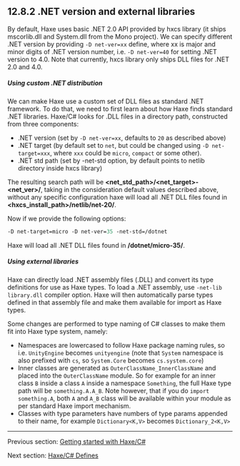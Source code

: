 ## 12.8.2 .NET version and external libraries

By default, Haxe uses basic .NET 2.0 API provided by hxcs library (it ships mscorlib.dll and System.dll from the Mono project). We can specify different .NET version by providing `-D net-ver=xx` define, where xx is major and minor digits of .NET version number, i.e. `-D net-ver=40` for setting .NET version to 4.0. Note that currently, hxcs library only ships DLL files for .NET 2.0 and 4.0.

##### Using custom .NET distribution

We can make Haxe use a custom set of DLL files as standard .NET framework. To do that, we need to first learn about how Haxe finds standard .NET libraries. Haxe/C# looks for .DLL files in a directory path, constructed from three components:

* .NET version (set by `-D net-ver=xx`, defaults to `20` as described above)
* .NET target (by default set to `net`, but could be changed using `-D net-target=xxx`, where `xxx` could be `micro`, `compact` or some other).
* .NET std path (set by -net-std option, by default points to netlib directory inside hxcs library)

The resulting search path will be **<net_std_path>/<net_target>-<net_ver>/**, taking in the consideration default values described above, without any specific configuration haxe will load all .NET DLL files found in **<hxcs_install_path>/netlib/net-20/**.

Now if we provide the following options:

```haxe
-D net-target=micro -D net-ver=35 -net-std=/dotnet
```

Haxe will load all .NET DLL files found in **/dotnet/micro-35/**.

##### Using external libraries

Haxe can directly load .NET assembly files (.DLL) and convert its type definitions for use as Haxe types. To load a .NET assembly, use `-net-lib library.dll` compiler option. Haxe will then automatically parse types defined in that assembly file and make them available for import as Haxe types.

Some changes are performed to type naming of C# classes to make them fit into Haxe type system, namely:

* Namespaces are lowercased to follow Haxe package naming rules, so i.e. `UnityEngine` becomes `unityengine` (note that `System` namespace is also prefixed with `cs`, so  `System.Core` becomes  `cs.system.core`)
* Inner classes are generated as `OuterClassName_InnerClassName` and placed into the `OuterClassName` module. So for example for an inner class `B` inside a class `A` inside a namespace `Something`, the full Haxe type path will be `something.A.A_B`. Note however, that if you do `import something.A`, both `A` and `A_B` class will be available within your module as per standard Haxe import mechanism.
* Classes with type parameters have numbers of type params appended to their name, for example `Dictionary<K,V>` becomes `Dictionary_2<K,V>`

---

Previous section: [Getting started with Haxe/C#](target-cs-getting-started.md)

Next section: [Haxe/C# Defines](target-cs-defines.md)